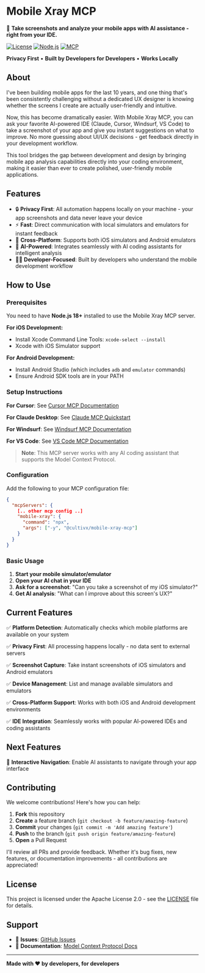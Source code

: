 # Mobile Xray MCP

🔬 **Take screenshots and analyze your mobile apps with AI assistance - right from your IDE.**

[![License](https://img.shields.io/badge/License-Apache%202.0-blue.svg)](https://opensource.org/licenses/Apache-2.0)
[![Node.js](https://img.shields.io/badge/Node.js-18%2B-green.svg)](https://nodejs.org/)
[![MCP](https://img.shields.io/badge/MCP-Compatible-purple.svg)](https://modelcontextprotocol.io/)

**Privacy First** • **Built by Developers for Developers** • **Works Locally**

## About

I've been building mobile apps for the last 10 years, and one thing that's been consistently challenging without a dedicated UX designer is knowing whether the screens I create are actually user-friendly and intuitive.

Now, this has become dramatically easier. With Mobile Xray MCP, you can ask your favorite AI-powered IDE (Claude, Cursor, Windsurf, VS Code) to take a screenshot of your app and give you instant suggestions on what to improve. No more guessing about UI/UX decisions - get feedback directly in your development workflow.

This tool bridges the gap between development and design by bringing mobile app analysis capabilities directly into your coding environment, making it easier than ever to create polished, user-friendly mobile applications.

## Features

- 🔒 **Privacy First**: All automation happens locally on your machine - your app screenshots and data never leave your device
- ⚡ **Fast**: Direct communication with local simulators and emulators for instant feedback
- 📱 **Cross-Platform**: Supports both iOS simulators and Android emulators
- 🤖 **AI-Powered**: Integrates seamlessly with AI coding assistants for intelligent analysis
- 👨‍💻 **Developer-Focused**: Built by developers who understand the mobile development workflow

## How to Use

### Prerequisites

You need to have **Node.js 18+** installed to use the Mobile Xray MCP server.

**For iOS Development:**

- Install Xcode Command Line Tools: `xcode-select --install`
- Xcode with iOS Simulator support

**For Android Development:**

- Install Android Studio (which includes `adb` and `emulator` commands)
- Ensure Android SDK tools are in your PATH

### Setup Instructions

**For Cursor**: See [Cursor MCP Documentation](https://docs.cursor.com/context/model-context-protocol)

**For Claude Desktop**: See [Claude MCP Quickstart](https://modelcontextprotocol.io/quickstart/user)

**For Windsurf**: See [Windsurf MCP Documentation](https://docs.codeium.com/windsurf/mcp)

**For VS Code**: See [VS Code MCP Documentation](https://code.visualstudio.com/docs/copilot/chat/mcp-servers)

> **Note**: This MCP server works with any AI coding assistant that supports the Model Context Protocol.

### Configuration

Add the following to your MCP configuration file:

```json
{
  "mcpServers": {
    [.. other mcp config ..]
    "mobile-xray": {
      "command": "npx",
      "args": ["-y", "@cultivx/mobile-xray-mcp"]
    }
  }
}
```

### Basic Usage

1. **Start your mobile simulator/emulator**
2. **Open your AI chat in your IDE**
3. **Ask for a screenshot**: "Can you take a screenshot of my iOS simulator?"
4. **Get AI analysis**: "What can I improve about this screen's UX?"

## Current Features

✅ **Platform Detection**: Automatically checks which mobile platforms are available on your system

✅ **Privacy First**: All processing happens locally - no data sent to external servers

✅ **Screenshot Capture**: Take instant screenshots of iOS simulators and Android emulators

✅ **Device Management**: List and manage available simulators and emulators

✅ **Cross-Platform Support**: Works with both iOS and Android development environments

✅ **IDE Integration**: Seamlessly works with popular AI-powered IDEs and coding assistants

## Next Features

🚧 **Interactive Navigation**: Enable AI assistants to navigate through your app interface

## Contributing

We welcome contributions! Here's how you can help:

1. **Fork** this repository
2. **Create** a feature branch (`git checkout -b feature/amazing-feature`)
3. **Commit** your changes (`git commit -m 'Add amazing feature'`)
4. **Push** to the branch (`git push origin feature/amazing-feature`)
5. **Open** a Pull Request

I'll review all PRs and provide feedback. Whether it's bug fixes, new features, or documentation improvements - all contributions are appreciated!

## License

This project is licensed under the Apache License 2.0 - see the [LICENSE](LICENSE) file for details.

## Support

- 🐛 **Issues**: [GitHub Issues](https://github.com/cultivx/mobile-xray-mcp/issues)
- 📖 **Documentation**: [Model Context Protocol Docs](https://modelcontextprotocol.io/)

---

**Made with ❤️ by developers, for developers**
